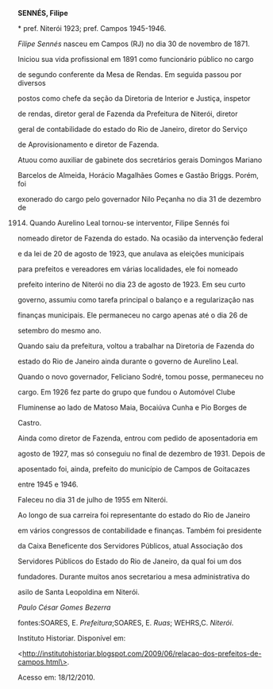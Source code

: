**SENNÉS, Filipe**



\* pref. Niterói 1923; pref. Campos 1945-1946.



*Filipe Sennés* nasceu em Campos (RJ) no dia 30 de novembro de 1871.



Iniciou sua vida profissional em 1891 como funcionário público no cargo

de segundo conferente da Mesa de Rendas. Em seguida passou por diversos

postos como chefe da seção da Diretoria de Interior e Justiça, inspetor

de rendas, diretor geral de Fazenda da Prefeitura de Niterói, diretor

geral de contabilidade do estado do Rio de Janeiro, diretor do Serviço

de Aprovisionamento e diretor de Fazenda.



Atuou como auxiliar de gabinete dos secretários gerais Domingos Mariano

Barcelos de Almeida, Horácio Magalhães Gomes e Gastão Briggs. Porém, foi

exonerado do cargo pelo governador Nilo Peçanha no dia 31 de dezembro de

1914. Quando Aurelino Leal tornou-se interventor, Filipe Sennés foi

nomeado diretor de Fazenda do estado. Na ocasião da intervenção federal

e da lei de 20 de agosto de 1923, que anulava as eleições municipais

para prefeitos e vereadores em várias localidades, ele foi nomeado

prefeito interino de Niterói no dia 23 de agosto de 1923. Em seu curto

governo, assumiu como tarefa principal o balanço e a regularização nas

finanças municipais. Ele permaneceu no cargo apenas até o dia 26 de

setembro do mesmo ano.



Quando saiu da prefeitura, voltou a trabalhar na Diretoria de Fazenda do

estado do Rio de Janeiro ainda durante o governo de Aurelino Leal.

Quando o novo governador, Feliciano Sodré, tomou posse, permaneceu no

cargo. Em 1926 fez parte do grupo que fundou o Automóvel Clube

Fluminense ao lado de Matoso Maia, Bocaiúva Cunha e Pio Borges de

Castro.



Ainda como diretor de Fazenda, entrou com pedido de aposentadoria em

agosto de 1927, mas só conseguiu no final de dezembro de 1931. Depois de

aposentado foi, ainda, prefeito do município de Campos de Goitacazes

entre 1945 e 1946.



Faleceu no dia 31 de julho de 1955 em Niterói.



Ao longo de sua carreira foi representante do estado do Rio de Janeiro

em vários congressos de contabilidade e finanças. Também foi presidente

da Caixa Beneficente dos Servidores Públicos, atual Associação dos

Servidores Públicos do Estado do Rio de Janeiro, da qual foi um dos

fundadores. Durante muitos anos secretariou a mesa administrativa do

asilo de Santa Leopoldina em Niterói.



*Paulo César Gomes Bezerra*



fontes:SOARES, E. *Prefeitura*;SOARES, E. *Ruas*; WEHRS,C. *Niterói*.

Instituto Historiar. Disponível em:

\<http://institutohistoriar.blogspot.com/2009/06/relacao-dos-prefeitos-de-campos.html\>.

Acesso em: 18/12/2010.

